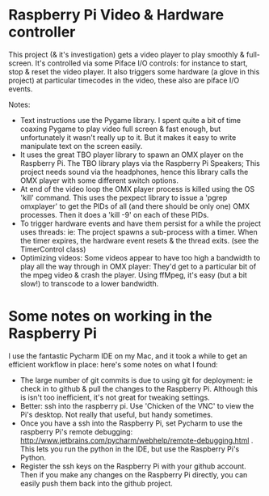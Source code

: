 Raspberry Pi Video & Hardware controller
=============

This project (& it's investigation) gets a video player to play smoothly & full-screen. It's controlled via some Piface I/O controls: for instance to start, stop & reset the video player. It also triggers some hardware (a glove in this project) at particular timecodes in the video, these also are piface I/O events.

Notes:
- Text instructions use the Pygame library. I spent quite a bit of time coaxing Pygame to play video full screen & fast enough, but unfortunately it wasn't really up to it. But it makes it easy to write manipulate text on the screen easily.
- It uses the great TBO player library to spawn an OMX player on the Raspberry Pi. The TBO library plays via the Raspberry Pi Speakers; This project needs sound via the headphones, hence this library calls the OMX player with some different switch options.
- At end of the video loop the OMX player process is killed using the OS 'kill' command. This uses the pexpect library to issue a 'pgrep omxplayer' to get the PIDs of all (and there should be only one) OMX processes. Then it does a 'kill -9' on each of these PIDs.
- To trigger hardware events and have them persist for a while the project uses threads: ie: The project spawns a sub-process with a timer. When the timer expires, the hardware event resets & the thread exits. (see the TimerControl class)
- Optimizing videos: Some videos appear to have too high a bandwidth to play all the way through in OMX player: They'd get to a particular bit of the mpeg video & crash the player. Using ffMpeg, it's easy (but a bit slow!) to transcode to a lower bandwidth.

Some notes on working in the Raspberry Pi
=========

I use the fantastic Pycharm IDE on my Mac, and it took a while to get an efficient workflow in place: here's some notes on what I found:

- The large number of git commits is due to using git for deployment: ie check in to github & pull the changes to the Raspberry Pi. Although this is isn't too inefficient, it's not great for tweaking settings.
- Better: ssh into the raspberry pi. Use 'Chicken of the VNC' to view the Pi's desktop. Not really that useful, but handy sometimes.
- Once you have a ssh into the Raspberry Pi, set Pycharm to use the raspberry Pi's remote debugging: http://www.jetbrains.com/pycharm/webhelp/remote-debugging.html . This lets you run the python in the IDE, but use the Raspberry Pi's Python. 
- Register the ssh keys on the Raspberry Pi with your github account. Then if you make any changes on the Raspberry Pi directly, you can easily push them back into the github project.

